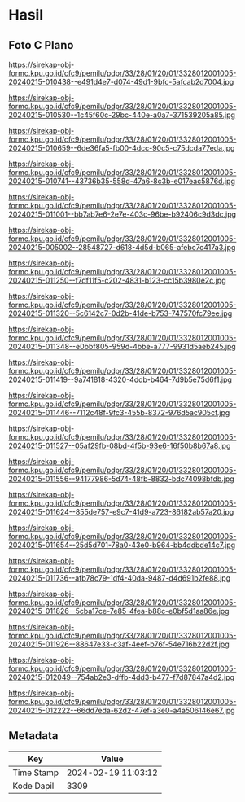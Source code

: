 # Hasil

## Foto C Plano

https://sirekap-obj-formc.kpu.go.id/cfc9/pemilu/pdpr/33/28/01/20/01/3328012001005-20240215-010438--e491d4e7-d074-49d1-9bfc-5afcab2d7004.jpg

https://sirekap-obj-formc.kpu.go.id/cfc9/pemilu/pdpr/33/28/01/20/01/3328012001005-20240215-010530--1c45f60c-29bc-440e-a0a7-371539205a85.jpg

https://sirekap-obj-formc.kpu.go.id/cfc9/pemilu/pdpr/33/28/01/20/01/3328012001005-20240215-010659--6de36fa5-fb00-4dcc-90c5-c75dcda77eda.jpg

https://sirekap-obj-formc.kpu.go.id/cfc9/pemilu/pdpr/33/28/01/20/01/3328012001005-20240215-010741--43736b35-558d-47a6-8c3b-e017eac5876d.jpg

https://sirekap-obj-formc.kpu.go.id/cfc9/pemilu/pdpr/33/28/01/20/01/3328012001005-20240215-011001--bb7ab7e6-2e7e-403c-96be-b92406c9d3dc.jpg

https://sirekap-obj-formc.kpu.go.id/cfc9/pemilu/pdpr/33/28/01/20/01/3328012001005-20240215-005002--28548727-d618-4d5d-b065-afebc7c417a3.jpg

https://sirekap-obj-formc.kpu.go.id/cfc9/pemilu/pdpr/33/28/01/20/01/3328012001005-20240215-011250--f7df11f5-c202-4831-b123-cc15b3980e2c.jpg

https://sirekap-obj-formc.kpu.go.id/cfc9/pemilu/pdpr/33/28/01/20/01/3328012001005-20240215-011320--5c6142c7-0d2b-41de-b753-747570fc79ee.jpg

https://sirekap-obj-formc.kpu.go.id/cfc9/pemilu/pdpr/33/28/01/20/01/3328012001005-20240215-011348--e0bbf805-959d-4bbe-a777-9931d5aeb245.jpg

https://sirekap-obj-formc.kpu.go.id/cfc9/pemilu/pdpr/33/28/01/20/01/3328012001005-20240215-011419--9a741818-4320-4ddb-b464-7d9b5e75d6f1.jpg

https://sirekap-obj-formc.kpu.go.id/cfc9/pemilu/pdpr/33/28/01/20/01/3328012001005-20240215-011446--7112c48f-9fc3-455b-8372-976d5ac905cf.jpg

https://sirekap-obj-formc.kpu.go.id/cfc9/pemilu/pdpr/33/28/01/20/01/3328012001005-20240215-011527--05af29fb-08bd-4f5b-93e6-16f50b8b67a8.jpg

https://sirekap-obj-formc.kpu.go.id/cfc9/pemilu/pdpr/33/28/01/20/01/3328012001005-20240215-011556--94177986-5d74-48fb-8832-bdc74098bfdb.jpg

https://sirekap-obj-formc.kpu.go.id/cfc9/pemilu/pdpr/33/28/01/20/01/3328012001005-20240215-011624--855de757-e9c7-41d9-a723-86182ab57a20.jpg

https://sirekap-obj-formc.kpu.go.id/cfc9/pemilu/pdpr/33/28/01/20/01/3328012001005-20240215-011654--25d5d701-78a0-43e0-b964-bb4ddbde14c7.jpg

https://sirekap-obj-formc.kpu.go.id/cfc9/pemilu/pdpr/33/28/01/20/01/3328012001005-20240215-011736--afb78c79-1df4-40da-9487-d4d691b2fe88.jpg

https://sirekap-obj-formc.kpu.go.id/cfc9/pemilu/pdpr/33/28/01/20/01/3328012001005-20240215-011826--5cba17ce-7e85-4fea-b88c-e0bf5d1aa86e.jpg

https://sirekap-obj-formc.kpu.go.id/cfc9/pemilu/pdpr/33/28/01/20/01/3328012001005-20240215-011926--88647e33-c3af-4eef-b76f-54e716b22d2f.jpg

https://sirekap-obj-formc.kpu.go.id/cfc9/pemilu/pdpr/33/28/01/20/01/3328012001005-20240215-012049--754ab2e3-dffb-4dd3-b477-f7d87847a4d2.jpg

https://sirekap-obj-formc.kpu.go.id/cfc9/pemilu/pdpr/33/28/01/20/01/3328012001005-20240215-012222--66dd7eda-62d2-47ef-a3e0-a4a506146e67.jpg


## Metadata

| Key        | Value               |
| ---------- | ------------------- |
| Time Stamp | 2024-02-19 11:03:12 |
| Kode Dapil | 3309                |




